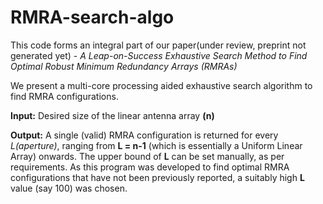 # RMRA-search-algo

This code forms an integral part of our paper(under review, preprint not generated yet) - *A Leap-on-Success Exhaustive Search Method to Find Optimal Robust Minimum  Redundancy Arrays (RMRAs)*

We present a multi-core processing aided exhaustive search algorithm to find RMRA configurations. 

**Input:** Desired size of the linear antenna array **(n)**

**Output:** A single (valid) RMRA configuration is returned for every *L(aperture)*, ranging from **L = n-1** (which is essentially a Uniform Linear Array) onwards. The upper bound of **L** can be set manually, as per requirements. As this program was developed to find optimal RMRA configurations that have not been previously reported, a suitably high **L** value (say 100) was chosen.
    
